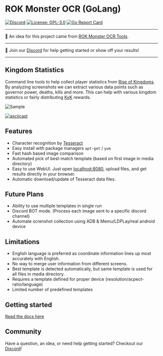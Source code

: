 # ROK Monster OCR (GoLang)

[![Discord](https://img.shields.io/discord/768180228710465598?label=Discord&logo=discord&logoColor=%23ffffff)](https://discord.gg/drhxwVQ) 
[![License: GPL-3.0](https://img.shields.io/github/license/rokmonster/ocr)](https://opensource.org/licenses/GPL-3.0)
[![Go Report Card](https://goreportcard.com/badge/github.com/rokmonster/ocr?style=flat-square)](https://goreportcard.com/report/github.com/rokmonster/ocr)


---

👋 An idea for this project came from [ROK Monster OCR Tools](https://github.com/carmelosantana/rok-monster-ocr).

---

👋 Join our [Discord](https://discord.gg/drhxwVQ) for help getting started or show off your results!

---

## Kingdom Statistics

Command line tools to help collect player statistics from [Rise of Kingdoms](https://rok.lilithgames.com/en). By analyzing screenshots we can extract various data points such as governor power, deaths, kills and more. This can help with various kingdom statistics or fairly distributing [KvK](https://rok.guide/the-lost-kingdom-kvk/) rewards.

![Sample](./media/sample.png)

[![asciicast](https://asciinema.org/a/gYerprrrw0DVOXZbitOfHrPqg.svg)](https://asciinema.org/a/gYerprrrw0DVOXZbitOfHrPqg)

## Features

- Character recognition by [Tesseract](https://github.com/tesseract-ocr/tesseract)
- Easy install with package managers `apt-get` / `yum`
- Fast hash based image comparison
- Automated pick of best-match template (based on first image in media directory)
- Easy to use WebUI. Just open [localhost:8080](http://localhost:8080/), upload files, and get results directly in your browser.
- Automatic download/update of Tesseract data files.

## Future Plans

- Ability to use multiple templates in single run
- Discord BOT mode. (Process each image sent to a specific discord channel)
- Automate screnshot collection using ADB & Memu/LDPLay/real android device

## Limitations

- English language is preferred as coordinate information lines up most accurately with English.
- No way to merge user information from different screens.
- Best template is detected automatically, but same template is used for all files in media directory.
- Requires a template defined for proper device (resolution/acpect-ratio/language)
- Limited number of predefined templates

## Getting started

[Read the docs here](https://rokmonster.github.io/ocr/)

## Community

Have a question, an idea, or need help getting started? Checkout our [Discord](https://discord.gg/drhxwVQ)!
